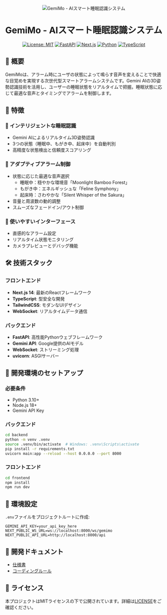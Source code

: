 <div align="center">

![GemiMo - AIスマート睡眠認識システム](https://github.com/user-attachments/assets/5f10edaf-5550-450e-88c4-a0096140acba)

# GemiMo - AIスマート睡眠認識システム

[![License: MIT](https://img.shields.io/badge/License-MIT-yellow.svg)](https://opensource.org/licenses/MIT)
[![FastAPI](https://img.shields.io/badge/FastAPI-0.109.1-009688.svg?logo=fastapi)](https://fastapi.tiangolo.com)
[![Next.js](https://img.shields.io/badge/Next.js-14.0.4-black?logo=next.js)](https://nextjs.org)
[![Python](https://img.shields.io/badge/Python-3.10+-blue?logo=python)](https://www.python.org)
[![TypeScript](https://img.shields.io/badge/TypeScript-5.0-blue?logo=typescript)](https://www.typescriptlang.org)

</div>

## 🎯 概要

GemiMoは、アラーム時にユーザの状態によって鳴らす音声を変えることで快適な目覚めを実現する次世代型スマートアラームシステムです。Gemini AIの3D姿勢認識技術を活用し、ユーザーの睡眠状態をリアルタイムで把握。睡眠状態に応じて最適な音声とタイミングでアラームを制御します。

## 🌟 特徴

### 🧠 インテリジェントな睡眠認識
- Gemini AIによるリアルタイム3D姿勢認識
- 3つの状態（睡眠中、もがき中、起床中）を自動判別
- 高精度な状態検出と信頼度スコアリング

### 🎵 アダプティブアラーム制御
- 状態に応じた最適な音声選択
  - 睡眠中：穏やかな環境音「Moonlight Bamboo Forest」
  - もがき中：エネルギッシュな「Feline Symphony」
  - 起床時：さわやかな「Silent Whisper of the Sakura」
- 音量と周波数の動的調整
- スムーズなフェードイン/アウト制御

### 📱 使いやすいインターフェース
- 直感的なアラーム設定
- リアルタイム状態モニタリング
- カメラプレビューとデバッグ機能

## 🛠️ 技術スタック

### フロントエンド
- **Next.js 14**: 最新のReactフレームワーク
- **TypeScript**: 型安全な開発
- **TailwindCSS**: モダンなUIデザイン
- **WebSocket**: リアルタイムデータ通信

### バックエンド
- **FastAPI**: 高性能Pythonウェブフレームワーク
- **Gemini API**: Google提供のAIモデル
- **WebSocket**: ストリーミング処理
- **uvicorn**: ASGIサーバー

## 🚀 開発環境のセットアップ

### 必要条件
- Python 3.10+
- Node.js 18+
- Gemini API Key

### バックエンド
```bash
cd backend
python -m venv .venv
source .venv/bin/activate  # Windows: .venv\Scripts\activate
pip install -r requirements.txt
uvicorn main:app --reload --host 0.0.0.0 --port 8000
```

### フロントエンド
```bash
cd frontend
npm install
npm run dev
```

## 🔧 環境設定

`.env`ファイルをプロジェクトルートに作成:

```env
GEMINI_API_KEY=your_api_key_here
NEXT_PUBLIC_WS_URL=ws://localhost:8000/ws/gemimo
NEXT_PUBLIC_API_URL=http://localhost:8000/api
```

## 📓 開発ドキュメント

- [仕様書](./specification.md)
- [コーディングルール](./AI_CODING_AGENT_DEVELOPMENT_RULES.md)

## 📝 ライセンス

本プロジェクトはMITライセンスの下で公開されています。詳細は[LICENSE](LICENSE)をご確認ください。
